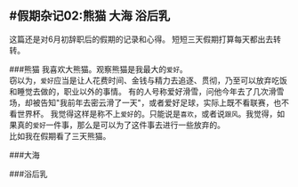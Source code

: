 #假期杂记02:熊猫 大海 浴后乳
--------------------------
这篇还是对6月初辞职后的假期的记录和心得。
短短三天假期打算每天都出去转转。

###熊猫
我喜欢大熊猫。观察熊猫是我最大的`爱好`。  
窃以为，`爱好`应当是让人花费时间、金钱与精力去追逐、贯彻，乃至可以放弃吃饭和睡觉去做的，职业以外的事情。
有的人号称爱好滑雪，问他今年去了几次滑雪场，却被告知"我前年去密云滑了一天"，或者爱好足球，实际上既不看联赛，也不看世界杯。
我觉得这样是称不上`爱好`的。只能说是`喜欢`，或者说`跟风`。我觉得，如果真的`爱好`一件事，那么是可以为了这件事去进行一些放弃的。  
比如我在假期看了三天熊猫。


###大海

###浴后乳